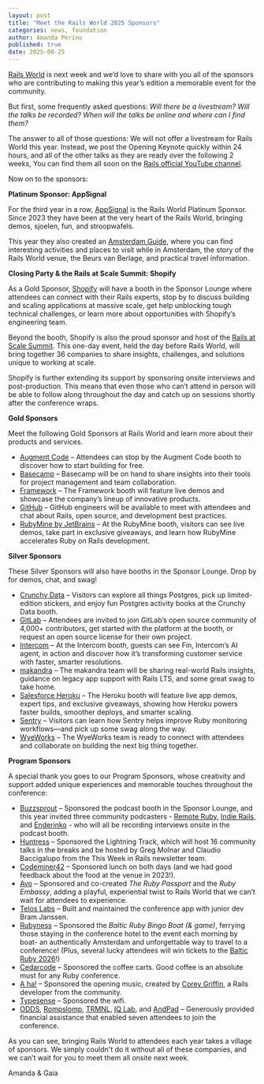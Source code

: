 ```yaml
---
layout: post
title: "Meet the Rails World 2025 Sponsors"
categories: news, foundation
author: Amanda Perino
published: true
date: 2025-08-25
---
```


[Rails World](/world/2025) is next week and we’d love to share with you all of the sponsors who are contributing to making this year’s edition a memorable event for the community. 

But first, some frequently asked questions: _Will there be a livestream? Will the talks be recorded? When will the talks be online and where can I find them?_

The answer to all of those questions: We will not offer a livestream for Rails World this year. Instead, we post the Opening Keynote quickly within 24 hours, and all of the other talks as they are ready over the following 2 weeks, You can find them all soon on the <a href="https://www.youtube.com/@railsofficial">Rails official YouTube channel</a>.

Now on to the sponsors:

**Platinum Sponsor: AppSignal**

For the third year in a row, <a href="https://www.appsignal.com">AppSignal</a> is the Rails World Platinum Sponsor. Since 2023 they have been at the very heart of the Rails World, bringing demos, sjoelen, fun, and stroopwafels.

This year they also created an <a href="https://www.appsignal.com/rails-world">Amsterdam Guide</a>, where you can find interesting activities and places to visit while in Amsterdam, the story of the Rails World venue, the Beurs van Berlage, and practical travel information.

**Closing Party & the Rails at Scale Summit: Shopify**

As a Gold Sponsor, <a href="https://www.shopify.com/">Shopify<a/> will have a booth in the Sponsor Lounge where attendees can connect with their Rails experts, stop by to discuss building and scaling applications at massive scale, get help unblocking tough technical challenges, or learn more about opportunities with Shopify’s engineering team.

Beyond the booth, Shopify is also the proud sponsor and host of the [Rails at Scale Summit](/world/2025/rails_at_scale). This one-day event, held the day before Rails World, will bring together 36 companies to share insights, challenges, and solutions unique to working at scale.

Shopify is further extending its support by sponsoring onsite interviews and post-production. This means that even those who can’t attend in person will be able to follow along throughout the day and catch up on sessions shortly after the conference wraps.

**Gold Sponsors**

Meet the following Gold Sponsors at Rails World and learn more about their products and services.

- <a href="https://www.augmentcode.com/">Augment Code</a> – Attendees can stop by the Augment Code booth to discover how to start building for free.
- <a href="https://basecamp.com/">Basecamp</a> – Basecamp will be on hand to share insights into their tools for project management and team collaboration.
- <a href="https://frame.work/">Framework</a> – The Framework booth will feature live demos and showcase the company’s lineup of innovative products.
- <a href="https://github.com/">GitHub</a> – GitHub engineers will be available to meet with attendees and chat about Rails, open source, and development best practices.
- <a href="https://www.jetbrains.com/ruby/">RubyMine by JetBrains</a> – At the RubyMine booth, visitors can see live demos, take part in exclusive giveaways, and learn how RubyMine accelerates Ruby on Rails development.


**Silver Sponsors**

These Silver Sponsors will also have booths in the Sponsor Lounge. Drop by for demos, chat, and swag!

- <a href="https://www.crunchydata.com">Crunchy Data</a> – Visitors can explore all things Postgres, pick up limited-edition stickers, and enjoy fun Postgres activity books at the Crunchy Data booth.
- <a href="https://about.gitlab.com/">GitLab</a> – Attendees are invited to join GitLab’s open source community of 4,000+ contributors, get started with the platform at the booth, or request an open source license for their own project.
- <a href="https://www.intercom.com/">Intercom</a> – At the Intercom booth, guests can see Fin, Intercom’s AI agent, in action and discover how it’s transforming customer service with faster, smarter resolutions.
- <a href="https://makandra.de/en">makandra</a> – The makandra team will be sharing real-world Rails insights, guidance on legacy app support with Rails LTS, and some great swag to take home.
- <a href="https://www.heroku.com/salesforce/">Salesforce Heroku</a> – The Heroku booth will feature live app demos, expert tips, and exclusive giveaways, showing how Heroku powers faster builds, smoother deploys, and smarter scaling.
- <a href="https://sentry.io/welcome">Sentry</a> – Visitors can learn how Sentry helps improve Ruby monitoring workflows—and pick up some swag along the way.
- <a href="https://www.wyeworks.com/">WyeWorks</a> – The WyeWorks team is ready to connect with attendees and collaborate on building the next big thing together.

**Program Sponsors**

A special thank you goes to our Program Sponsors, whose creativity and support added unique experiences and memorable touches throughout the conference:

- <a href="https://www.buzzsprout.com/">Buzzsprout</a> – Sponsored the podcast booth in the Sponsor Lounge, and this year invited three community podcasters - <a href="https://www.remoteruby.com/">Remote Ruby</a>, <a href="https://www.indierails.com/">Indie Rails</a>, and <a href="https://www.enderin.co/">Enderinko</a> - who will all be recording interviews onsite in the podcast booth.
- <a href="https://www.huntress.com/">Huntress</a> – Sponsored the Lightning Track, which will host 16 community talks in the breaks and be hosted by Greg Molnar and Claudio Baccigalupo from the This Week in Rails newsletter team.
- <a href="https://www.codeminer42.com/">Codeminer42</a> – Sponsored lunch on both days (and we had good feedback about the food at the venue in 2023!).
- <a href="https://avohq.io/">Avo</a> – Sponsored and co-created _The Ruby Passport_ and the _Ruby Embassy_, adding a playful, experiential twist to Rails World that we can’t wait for attendees to experience.
- <a href="https://www.teloslabs.co/">Telos Labs</a> – Built and maintained the conference app with junior dev Bram Janssen.
- <a href="https://rubyness.co.uk/">Rubyness</a> – Sponsored the _Baltic Ruby Bingo Boat (& game)_, ferrying those staying in the conference hotel to the event each morning by boat- an authentically Amsterdam and unforgettable way to travel to a conference! (Plus, several lucky attendees will win tickets to the <a href="https://balticruby.org/">Baltic Ruby 2026</a>!)
- <a href="https://www.cedarcode.com/">Cedarcode</a> – Sponsored the coffee carts. Good coffee is an absolute must for any Ruby conference.
- <a href="https://www.aha.io/">A ha!</a> – Sponsored the opening music, created by <a href="https://iamcoreyg.com/">Corey Griffin</a>, a Rails developer from the community.
- <a href="https://typesense.org/">Typesense</a> – Sponsored the wifi.
- <a href="https://odds.team/">ODDS</a>, <a href="https://www.rompslomp.nl/">Rompslomp</a>, <a href="https://usetrmnl.com/">TRMNL</a>, <a href="https://www.iqlab.us/">IQ Lab</a>, and  <a href="https://andpad.jp/">AndPad</a> – Generously provided financial assistance that enabled seven attendees to join the conference.

As you can see, bringing Rails World to attendees each year takes a village of sponsors. We simply couldn't do it without all of these companies, and we can’t wait for you to meet them all onsite next week.

Amanda 
& Gaia
